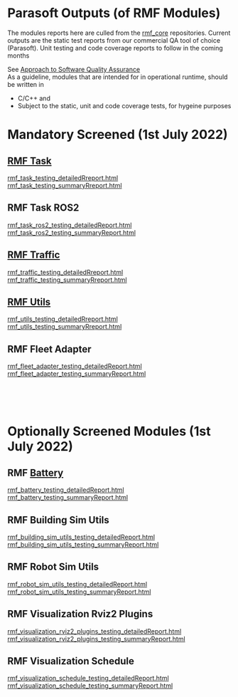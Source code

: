 # Parasoft Outputs (of RMF Modules)
The modules reports here are culled from the [rmf_core](https://github.com/osrf/rmf_core) repositories.
Current outputs are the static test reports from our commercial QA tool of choice (Parasoft). 
Unit testing and code coverage reports to follow in the coming months

See [Approach to Software Quality Assurance](./software-qa.md)  
As a guideline, modules that are intended for in operational runtime, should be written in
- C/C++ and 
- Subject to the static, unit and code coverage tests, for hygeine purposes

# Mandatory Screened (1st July 2022)
## [RMF Task](https://github.com/open-rmf/rmf_task) 
[rmf_task_testing_detailedRreport.html](../parasoft_reports/rmf_task_testing/rmf_task_testing_detailedRreport.html)  
[rmf_task_testing_summaryRreport.html](../parasoft_reports/rmf_task_testing/rmf_task_testing_summaryRreport.html)  

## RMF Task ROS2
[rmf_task_ros2_testing_detailedReport.html](../parasoft_reports/rmf_task_ros2_testing/rmf_task_ros2_testing_detailedReport.html)  
[rmf_task_ros2_testing_summaryReport.html](../parasoft_reports/rmf_task_ros2_testing/rmf_task_ros2_testing_summaryReport.html)  

## [RMF Traffic](https://github.com/open-rmf/rmf_traffic)
[rmf_traffic_testing_detailedRreport.html](../parasoft_reports/rmf_traffic_testing/rmf_traffic_testing_detailedRreport.html)  
[rmf_traffic_testing_summaryRreport.html](../parasoft_reports/rmf_traffic_testing/rmf_traffic_testing_summaryRreport.html)  

## [RMF Utils](https://github.com/open-rmf/rmf_utils) 
[rmf_utils_testing_detailedRreport.html](../parasoft_reports/rmf_utils_testing/rmf_utils_testing_detailedRreport.html)  
[rmf_utils_testing_summaryRreport.html](../parasoft_reports/rmf_utils_testing/rmf_utils_testing_summaryRreport.html) 

## RMF Fleet Adapter 
[rmf_fleet_adapter_testing_detailedReport.html](../parasoft_reports/rmf_fleet_adapter_testing/rmf_fleet_adapter_testing_detailedReport.html)  
[rmf_fleet_adapter_testing_summaryReport.html](../parasoft_reports/rmf_fleet_adapter_testing/rmf_fleet_adapter_testing_summaryReport.html) 


<br> <br> <br>
# Optionally Screened Modules (1st July 2022)
## RMF [Battery](https://github.com/open-rmf/rmf_battery) 
[rmf_battery_testing_detailedReport.html](../parasoft_reports/rmf_battery_testing/rmf_battery_testing_detailedReport.html)  
[rmf_battery_testing_summaryReport.html](../parasoft_reports/rmf_battery_testing/rmf_battery_testing_summaryReport.html)

## RMF Building Sim Utils 
[rmf_building_sim_utils_testing_detailedReport.html](../parasoft_reports/rmf_building_sim_utils_testing/rmf_building_sim_utils_testing_detailedReport.html)  
[rmf_building_sim_utils_testing_summaryReport.html](../parasoft_reports/rmf_building_sim_utils_testing/rmf_building_sim_utils_testing_summaryReport.html)

## RMF Robot Sim Utils 
[rmf_robot_sim_utils_testing_detailedReport.html](../parasoft_reports/rmf_robot_sim_utils_testing/rmf_robot_sim_utils_testing_detailedReport.html)  
[rmf_robot_sim_utils_testing_summaryReport.html](../parasoft_reports/rmf_robot_sim_utils_testing/rmf_robot_sim_utils_testing_summaryReport.html)

## RMF Visualization Rviz2 Plugins
[rmf_visualization_rviz2_plugins_testing_detailedReport.html](../parasoft_reports/rmf_visualization_rviz2_plugins_testing/rmf_visualization_rviz2_plugins_testing_detailedReport.html)  
[rmf_visualization_rviz2_plugins_testing_summaryReport.html](../parasoft_reports/rmf_visualization_rviz2_plugins_testing/rmf_visualization_rviz2_plugins_testing_summaryReport.html)

## RMF Visualization Schedule
[rmf_visualization_schedule_testing_detailedReport.html](../parasoft_reports/rmf_visualization_schedule_testing/rmf_visualization_schedule_testing_detailedReport.html)  
[rmf_visualization_schedule_testing_summaryReport.html](../parasoft_reports/rmf_visualization_schedule_testing/rmf_visualization_schedule_testing_summaryReport.html)




